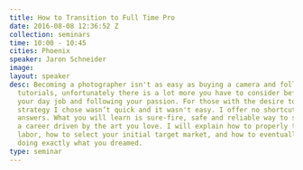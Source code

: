 ```yaml
---
title: How to Transition to Full Time Pro
date: 2016-08-08 12:36:52 Z
collection: seminars
time: 10:00 - 10:45
cities: Phoenix
speaker: Jaron Schneider
image: 
layout: speaker
desc: Becoming a photographer isn't as easy as buying a camera and following a few
  tutorials, unfortunately there is a lot more you have to consider before quitting
  your day job and following your passion. For those with the desire to do so, the
  strategy I chose wasn’t quick and it wasn't easy. I offer no shortcuts and no magic
  answers. What you will learn is sure-fire, safe and reliable way to smoothly start
  a career driven by the art you love. I will explain how to properly transition your
  labor, how to select your initial target market, and how to eventually get paid
  doing exactly what you dreamed.
type: seminar
---
```

